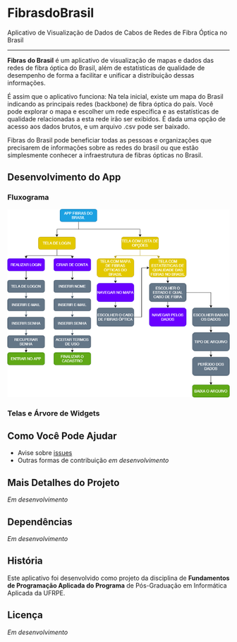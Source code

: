 # FibrasdoBrasil
Aplicativo de Visualização de Dados de Cabos de Redes de Fibra Óptica no Brasil

---

**Fibras do Brasil** é um aplicativo de visualização de mapas e dados das redes de fibra óptica do Brasil, além de estatísticas de qualidade de desempenho de forma a facilitar e unificar a distribuição dessas informações.

É assim que o aplicativo funciona: Na tela inicial, existe um mapa do Brasil indicando as principais redes (backbone) de fibra óptica do país. Você pode explorar o mapa e escolher um rede específica e as estatísticas de qualidade relacionadas a esta rede irão ser exibidos. É dada uma opção de acesso aos dados brutos,  e um arquivo .csv pode ser baixado.

Fibras do Brasil pode beneficiar todas as pessoas e organizações que precisarem de informações sobre as redes do brasil ou que estão simplesmente conhecer a infraestrutura de fibras ópticas no Brasil.

## Desenvolvimento do App


### Fluxograma 

![App Fibras do Brasil Fluxograma](https://github.com/brunoarrudaufpe/FibrasdoBrasil/blob/main/imagens/FibrasdoBrasil-Fluxograma%20(1).png?raw=true)


### Telas e Árvore de Widgets 



## Como Você Pode Ajudar

* Avise sobre [issues](https://github.com/brunoarrudaufpe/FibrasdoBrasil/issues)
* Outras formas de contribuição *em desenvolvimento*

## Mais Detalhes do Projeto

*Em desenvolvimento*

## Dependências

*Em desenvolvimento*

## História

Este aplicativo foi desenvolvido como projeto da disciplina de **Fundamentos de Programação Aplicada do Programa** de Pós-Graduação em Informática Aplicada da UFRPE.

## Licença

*Em desenvolvimento*
